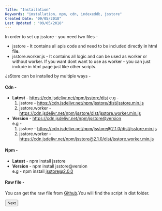 ```yaml
---
Title: "Installation"
Keywords: "installation, npm, cdn, indexeddb, jsstore"
Created Date: "09/05/2018"
Last Updated : "09/05/2018"
---
```


In order to set up jsstore - you need two files - 
* jsstore - It contains all apis code and need to be included directly in html file.
* jsstore.worker.js - It contains all logic and can be used as worker or without worker.
If you want dont want to use as worker - you can just include in html page just like other scripts.

JsStore can be installed by multiple ways -

#### Cdn -

*   **Latest** \- https://cdn.jsdelivr.net/npm/jsstore/dist
    e.g - 
    1. jsstore -   https://cdn.jsdelivr.net/npm/jsstore/dist/jsstore.min.js
    2. jsstore.worker - https://cdn.jsdelivr.net/npm/jsstore/dist/jsstore.worker.min.js
*   **Version** \- https://cdn.jsdelivr.net/npm/jsstore@version  
    e.g - 
    1. jsstore - https://cdn.jsdelivr.net/npm/jsstore@2.1.0/dist/jsstore.min.js
    2. jsstore.worker - https://cdn.jsdelivr.net/npm/jsstore@2.1.0/dist/jsstore.worker.min.js

#### Npm -

*   **Latest** \- npm install jsstore
*   **Version** \- npm install jsstore@version  
    e.g - npm install jsstore@2.0.0

#### Raw file -

You can get the raw file from [Github](https://github.com/ujjwalguptaofficial/JsStore).You will find the script in dist folder.

<p class="margin-top-40px text-center">
      <button class="btn info btnNext">Next</button>
</p>